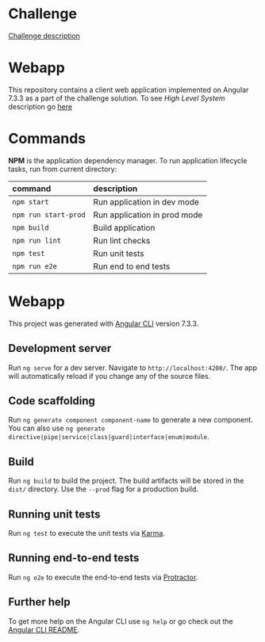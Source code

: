 # Challenge

[Challenge description](https://github.com/payvision-development/recruitment-challenges/tree/fullstack-engineer)

# Webapp

This repository contains a client web application implemented on Angular 7.3.3 as a part of the challenge solution. To see _High Level System_ description go [here](./../README.md)

# Commands

**NPM** is the application dependency manager. To run application lifecycle tasks, run from current directory:

| command | description |
| :----- | :------- |
| `npm start` | Run application in dev mode |
| `npm run start-prod` | Run application in prod mode |
| `npm build` | Build application |
| `npm run lint` | Run lint checks |
| `npm test` | Run unit tests |
| `npm run e2e` | Run end to end tests |

# Webapp

This project was generated with [Angular CLI](https://github.com/angular/angular-cli) version 7.3.3.

## Development server

Run `ng serve` for a dev server. Navigate to `http://localhost:4200/`. The app will automatically reload if you change any of the source files.

## Code scaffolding

Run `ng generate component component-name` to generate a new component. You can also use `ng generate directive|pipe|service|class|guard|interface|enum|module`.

## Build

Run `ng build` to build the project. The build artifacts will be stored in the `dist/` directory. Use the `--prod` flag for a production build.

## Running unit tests

Run `ng test` to execute the unit tests via [Karma](https://karma-runner.github.io).

## Running end-to-end tests

Run `ng e2e` to execute the end-to-end tests via [Protractor](http://www.protractortest.org/).

## Further help

To get more help on the Angular CLI use `ng help` or go check out the [Angular CLI README](https://github.com/angular/angular-cli/blob/master/README.md).

